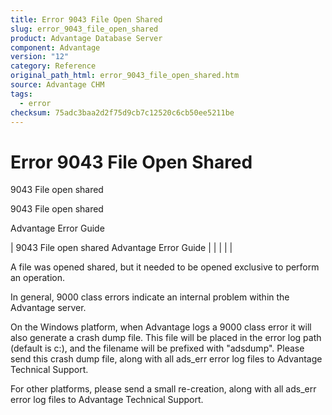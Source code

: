 ```yaml
---
title: Error 9043 File Open Shared
slug: error_9043_file_open_shared
product: Advantage Database Server
component: Advantage
version: "12"
category: Reference
original_path_html: error_9043_file_open_shared.htm
source: Advantage CHM
tags:
  - error
checksum: 75adc3baa2d2f75d9cb7c12520c6cb50ee5211be
---
```


# Error 9043 File Open Shared

9043 File open shared

9043 File open shared

Advantage Error Guide

| 9043 File open shared  Advantage Error Guide |  |  |  |  |

A file was opened shared, but it needed to be opened exclusive to perform an operation.

In general, 9000 class errors indicate an internal problem within the Advantage server.

On the Windows platform, when Advantage logs a 9000 class error it will also generate a crash dump file. This file will be placed in the error log path (default is c:\), and the filename will be prefixed with "adsdump". Please send this crash dump file, along with all ads\_err error log files to Advantage Technical Support.

For other platforms, please send a small re-creation, along with all ads\_err error log files to Advantage Technical Support.
